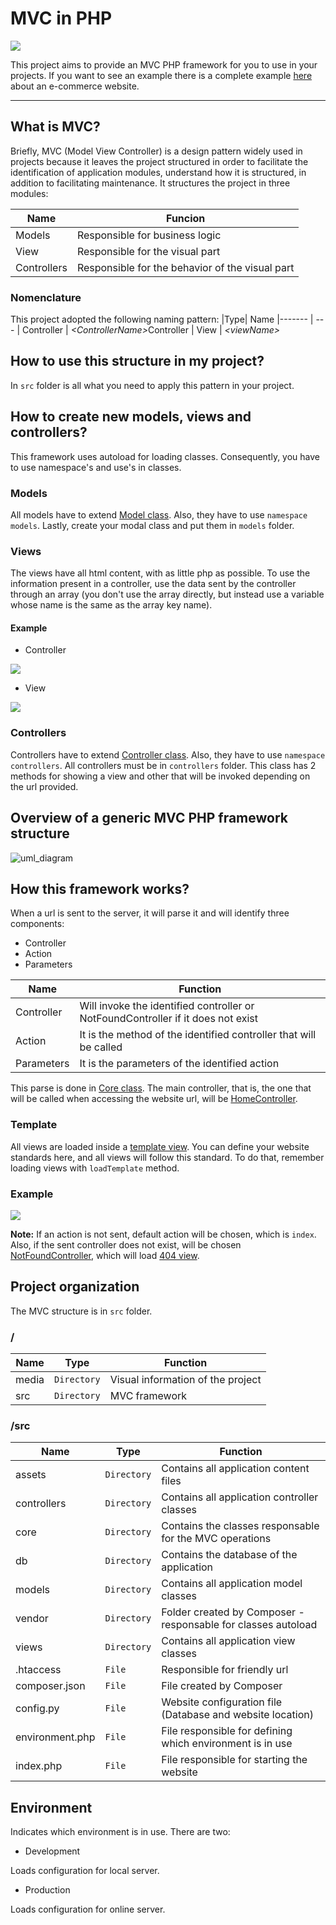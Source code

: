 # MVC in PHP
![](https://github.com/williamniemiec/MVC-in-PHP/blob/master/media/logo/logo.jpg)

This project aims to provide an MVC PHP framework for you to use in your projects. If you want to see an example there is a complete example [here](https://github.com/williamniemiec/wp_eCommerce) about an e-commerce website.

<hr />

## What is MVC?
Briefly, MVC (Model View Controller) is a design pattern widely used in projects because it leaves the project structured in order to facilitate the identification of application modules, understand how it is structured, in addition to facilitating maintenance. It structures the project in three modules:

|Name| Funcion
|------- | -------------- 
|Models | Responsible for business logic
|View | Responsible for the visual part
|Controllers | Responsible for the behavior of the visual part

### Nomenclature
This project adopted the following naming pattern:
|Type| Name
|------- | --- 
| Controller | <i>&lt;ControllerName&gt;</i>Controller
| View | <i>&lt;viewName&gt;</i>


## How to use this structure in my project?
In `src` folder is all what you need to apply this pattern in your project. 

## How to create new models, views and controllers?
This framework uses autoload for loading classes. Consequently, you have to use namespace's and use's in classes.

### Models
All models have to extend [Model class](https://github.com/williamniemiec/MVC-in-PHP/blob/master/src/core/Model.php). Also, they have to use `namespace models`. Lastly, create your modal class and put them in `models` folder.

### Views
The views have all html content, with as little php as possible. To use the information present in a controller, use the data sent by the controller through an array (you don't use the array directly, but instead use a variable whose name is the same as the array key name).

#### Example
- Controller

![](https://github.com/williamniemiec/MVC-in-PHP/blob/master/media/example/viewParameters1.png?raw=true)

- View

![](https://github.com/williamniemiec/MVC-in-PHP/blob/master/media/example/viewParameters2.png?raw=true)

### Controllers
Controllers have to extend [Controller class](https://github.com/williamniemiec/MVC-in-PHP/blob/master/src/core/Controller.php). Also, they have to use `namespace controllers`. All controllers must be in `controllers` folder. This class has 2 methods for showing a view and other that will be invoked depending on the url provided.

## Overview of a generic MVC PHP framework structure
![uml_diagram](https://github.com/williamniemiec/MVC-in-PHP/blob/master/media/uml/uml.png)

## How this framework works?
When a url is sent to the server, it will parse it and will identify three components:
- Controller
- Action
- Parameters

|Name| Function
|------- | ---------------------
| Controller 	|	Will invoke the identified controller or NotFoundController if it does not exist	|
| Action 		|	It is the method of the identified controller that will be called 	|
| Parameters	|	It is the parameters of the identified action	|

This parse is done in [Core class](https://github.com/williamniemiec/MVC-in-PHP/blob/master/src/core/Core.php). The main controller, that is, the one that will be called when accessing the website url, will be [HomeController](https://github.com/williamniemiec/MVC-in-PHP/blob/master/src/controllers/HomeController.php).

### Template
All views are loaded inside a [template view](https://github.com/williamniemiec/MVC-in-PHP/blob/master/src/views/template.php). You can define your website standards here, and all views will follow this standard. To do that, remember loading views with `loadTemplate` method.

### Example
![](https://github.com/williamniemiec/MVC-in-PHP/blob/master/media/example/url_parse.png)

<b>Note:</b> If an action is not sent, default action will be chosen, which is `index`. Also, if the sent controller does not exist, will be chosen [NotFoundController](https://github.com/williamniemiec/MVC-in-PHP/blob/master/src/controllers/NotFoundController.php), which will load [404 view](https://github.com/williamniemiec/MVC-in-PHP/blob/master/src/views/404.php).

## Project organization
The MVC structure is in `src` folder.

### /
|Name| Type| Function
|------- | --- | ----
| media	|	 `Directory`	| Visual information of the project
| src 	|	 `Directory`	| MVC framework


### /src
|Name| Type| Function
|------- | --- | ----
| 	assets				| `Directory`	| Contains all application content files
| 	controllers 		| `Directory`	| Contains all application controller classes
| 	core 				| `Directory`	| Contains the classes responsable for the MVC operations
| 	db 					| `Directory`	| Contains the database of the application
| 	models 				| `Directory`	| Contains all application model classes
| 	vendor				| `Directory`	| Folder created by Composer - responsable for classes autoload
| 	views 				| `Directory`	| Contains all application view classes
| 	.htaccess			| `File`		| Responsible for friendly url
| 	composer.json 		| `File`		| File created by Composer
| 	config.py 			| `File`		| Website configuration file (Database and website location)
| 	environment.php 	| `File`		| File responsible for defining which environment is in use
| 	index.php 			| `File`		| File responsible for starting the website

## Environment
Indicates which environment is in use. There are two:
- Development

Loads configuration for local server.

- Production

Loads configuration for online server.
